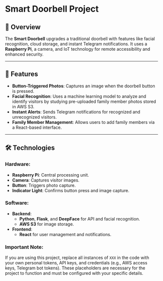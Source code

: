 # Smart Doorbell Project

## 📖 Overview
The **Smart Doorbell** upgrades a traditional doorbell with features like facial recognition, cloud storage, and instant Telegram notifications. It uses a **Raspberry Pi**, a camera, and IoT technology for remote accessibility and enhanced security.

---

## 🔧 Features
- **Button-Triggered Photos**: Captures an image when the doorbell button is pressed.
- **Facial Recognition**: Uses a machine learning model to analyze and identify visitors by studying pre-uploaded family member photos stored in AWS S3.
- **Instant Alerts**: Sends Telegram notifications for recognized and unrecognized visitors.
- **Family Member Management**: Allows users to add family members via a React-based interface.

---

## 🛠️ Technologies

### **Hardware**:
- **Raspberry Pi**: Central processing unit.
- **Camera**: Captures visitor images.
- **Button**: Triggers photo capture.
- **Indicator Light**: Confirms button press and image capture.



### **Software**:
- **Backend**: 
  - **Python**, **Flask**, and **DeepFace** for API and facial recognition.
  - **AWS S3** for image storage.
- **Frontend**:
  - **React** for user management and notifications.

### **Important Note**:
If you are using this project, replace all instances of `XXX` in the code with your own personal tokens, API keys, and credentials (e.g., AWS access keys, Telegram bot tokens). These placeholders are necessary for the project to function and must be configured with your specific details.

